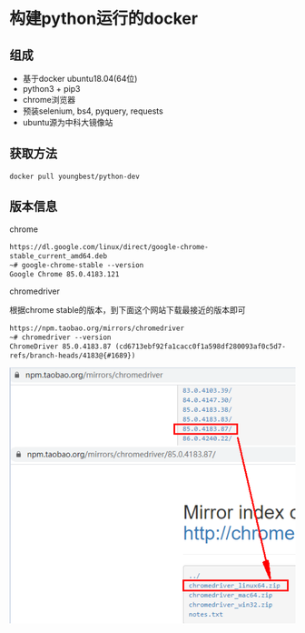 # 构建python运行的docker

## 组成

- 基于docker ubuntu18.04(64位)
- python3 + pip3
- chrome浏览器
- 预装selenium, bs4, pyquery, requests
- ubuntu源为中科大镜像站



## 获取方法

```
docker pull youngbest/python-dev
```



## 版本信息

chrome

```
https://dl.google.com/linux/direct/google-chrome-stable_current_amd64.deb
~# google-chrome-stable --version
Google Chrome 85.0.4183.121
```



chromedriver

根据chrome stable的版本，到下面这个网站下载最接近的版本即可

```
https://npm.taobao.org/mirrors/chromedriver
~# chromedriver --version
ChromeDriver 85.0.4183.87 (cd6713ebf92fa1cacc0f1a598df280093af0c5d7-refs/branch-heads/4183@{#1689})
```

![](images/pythondocker1.png)


